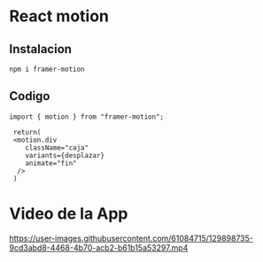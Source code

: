 # React motion

## Instalacion

    npm i framer-motion
   
## Codigo   
    import { motion } from "framer-motion";
    
     return(
     <motion.div
        className="caja"
        variants={desplazar}
        animate="fin" 
      />
     )
     
# Video de la App
https://user-images.githubusercontent.com/61084715/129898735-9cd3abd8-4468-4b70-acb2-b61b15a53297.mp4
